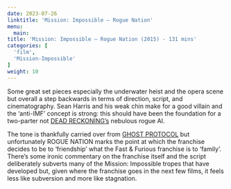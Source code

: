 ```yaml
---
date: 2023-07-26
linktitle: 'Mission: Impossible – Rogue Nation'
menu:
  main:
title: 'Mission: Impossible – Rogue Nation (2015) - 131 mins'
categories: [
  'film',
  'Mission-Impossible'
]
weight: 10
---
```


Some great set pieces especially the underwater heist and the opera scene but overall a step backwards in terms of direction, script, and cinematography. Sean Harris and his weak chin make for a good villain and the ‘anti-IMF’ concept is strong: this should have been the foundation for a two-parter not [DEAD RECKONING’s](https://reviewsperminute.simonxix.com/posts/mission_impossible_dead_reckoning/) nebulous rogue AI.

The tone is thankfully carried over from [GHOST PROTOCOL](https://reviewsperminute.simonxix.com/posts/mission_impossible_ghost_protocol/) but unfortunately ROGUE NATION marks the point at which the franchise decides to be to ‘friendship’ what the Fast & Furious franchise is to ‘family’. There’s some ironic commentary on the franchise itself and the script deliberately subverts many of the Mission: Impossible tropes that have developed but, given where the franchise goes in the next few films, it feels less like subversion and more like stagnation. 

